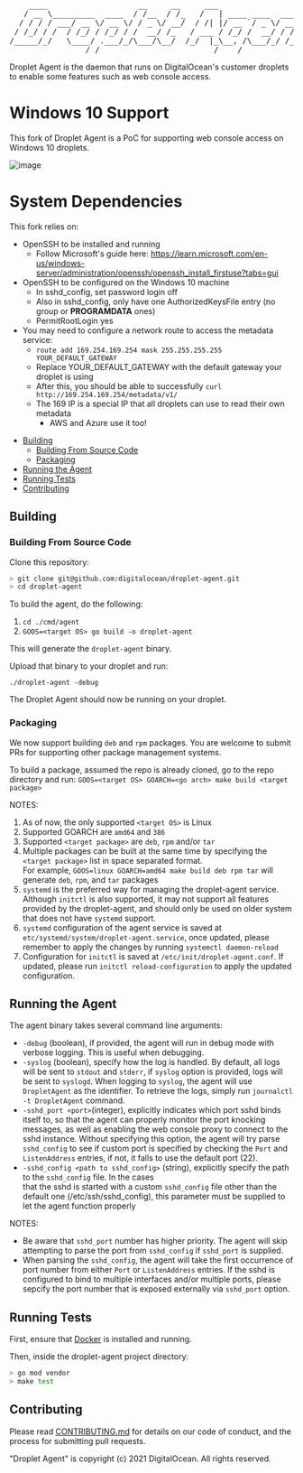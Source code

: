 <pre>
    ____                   __     __     ___                    __ 
   / __ \_________  ____  / /__  / /_   /   | ____ ____  ____  / /_
  / / / / ___/ __ \/ __ \/ / _ \/ __/  / /| |/ __ `/ _ \/ __ \/ __/
 / /_/ / /  / /_/ / /_/ / /  __/ /_   / ___ / /_/ /  __/ / / / /_  
/_____/_/   \____/ .___/_/\___/\__/  /_/  |_\__, /\___/_/ /_/\__/  
                /_/                        /____/                  
</pre>

Droplet Agent is the daemon that runs on DigitalOcean's customer droplets to enable some features such as web console access.

# Windows 10 Support

This fork of Droplet Agent is a PoC for supporting web console access on Windows 10 droplets. 

![image](https://user-images.githubusercontent.com/50718889/198739844-fa72307c-5968-4e55-a057-a3d3a4dcc9c0.png)

# System Dependencies

This fork relies on:
- OpenSSH to be installed and running
    - Follow Microsoft's guide here: https://learn.microsoft.com/en-us/windows-server/administration/openssh/openssh_install_firstuse?tabs=gui
- OpenSSH to be configured on the Windows 10 machine
    - In sshd_config, set password login off
    - Also in sshd_config, only have one AuthorizedKeysFile entry (no group or __PROGRAMDATA__ ones)
    - PermitRootLogin yes
- You may need to configure a network route to access the metadata service:
    - `route add 169.254.169.254 mask 255.255.255.255 YOUR_DEFAULT_GATEWAY`
    - Replace YOUR_DEFAULT_GATEWAY with the default gateway your droplet is using
    - After this, you should be able to successfully `curl http://169.254.169.254/metadata/v1/`
    - The 169 IP is a special IP that all droplets can use to read their own metadata
        - AWS and Azure use it too!
        

* [Building](#building)
  * [Building From Source Code](#building-from-source-code) 
  * [Packaging](#building-from-source-code) 
* [Running the Agent](#running-the-agent)
* [Running Tests](#running-tests)
* [Contributing](#contributing)

## Building 

### Building From Source Code
Clone this repository:

```bash
> git clone git@github.com:digitalocean/droplet-agent.git
> cd droplet-agent
```

To build the agent, do the following:

1. `cd ./cmd/agent`
2. `GOOS=<target OS> go build -o droplet-agent`

This will generate the `droplet-agent` binary. 

Upload that binary to your droplet and run:

`./droplet-agent -debug`

The Droplet Agent should now be running on your droplet.

### Packaging
We now support building `deb` and `rpm` packages. You are welcome to submit
PRs for supporting other package management systems.

To build a package, assumed the repo is already cloned, go to the repo directory and run:
`GOOS=<target OS> GOARCH=<go arch> make build <target package>`

NOTES:
1. As of now, the only supported `<target OS>` is Linux
2. Supported GOARCH are `amd64` and `386`
3. Supported `<target package>` are `deb`, `rpm` and/or `tar`
4. Multiple packages can be built at the same time by specifying the `<target package>` list in space separated format.  
For example, `GOOS=linux GOARCH=amd64 make build deb rpm tar` will generate `deb`, `rpm`, and `tar` packages
5. `systemd` is the preferred way for managing the droplet-agent service. Although `initctl` is also supported, it may 
not support all features provided by the droplet-agent, and should only be used on older system that does not have 
`systemd` support.
6. `systemd` configuration of the agent service is saved at `etc/systemd/system/droplet-agent.service`, once updated, 
please remember to apply the changes by running `systemctl daemon-reload`
7. Configuration for `initctl` is saved at `/etc/init/droplet-agent.conf`. If updated, please run 
`initctl reload-configuration` to apply the updated configuration.


## Running the Agent
The agent binary takes several command line arguments:
- `-debug` (boolean), if provided, the agent will run in debug mode with verbose logging. This is useful when debugging.
- `-syslog` (boolean), specify how the log is handled. By default, all logs will be sent to `stdout` and `stderr`, if 
`syslog` option is provided, logs will be sent to `syslogd`. When logging to `syslog`, the agent will use `DropletAgent`
as the identifier. To retrieve the logs, simply run `journalctl -t DropletAgent` command.
- `-sshd_port <port>`(integer), explicitly indicates which port sshd binds itself to, so that the agent can properly 
monitor the port knocking messages, as well as enabling the web console proxy to connect to the sshd instance. Without
specifying this option, the agent will try parse `sshd_config` to see if custom port is specified by checking the `Port`
and `ListenAddress` entries, if not, it falls to use the default port (22).
- `-sshd_config <path to sshd_config>` (string), explicitly specify the path to the `sshd_config` file. In the cases   
that the sshd is started with a custom `sshd_config` file other than the default one (/etc/ssh/sshd_config), this 
parameter must be supplied to let the agent function properly

NOTES:
- Be aware that `sshd_port` number has higher priority. The agent will skip attempting to parse the port from 
`sshd_config` if `sshd_port` is supplied. 
- When parsing the `sshd_config`, the agent will take the first occurrence of port number from either `Port` or 
`ListenAddress` entries. If the sshd is configured to bind to multiple interfaces and/or multiple ports, please sepcify
the port number that is exposed externally via `sshd_port` option.

## Running Tests

First, ensure that [Docker](https://www.docker.com) is installed and running.

Then, inside the droplet-agent project directory:

```bash
> go mod vendor
> make test
```

## Contributing

Please read [CONTRIBUTING.md](CONTRIBUTING.md) for details on our code of conduct, and the process for submitting pull requests.

"Droplet Agent" is copyright (c) 2021 DigitalOcean. All rights reserved.
